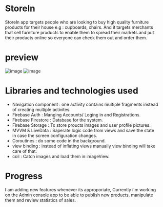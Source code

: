 # StoreIn
StoreIn app targets people who are looking to buy high quality furniture products for their house e.g : cupboards, chairs. And it targets merchants that sell furniture products to enable them to spread their markets and put their products online so everyone can check them out and order them.

# preview
![image](https://github.com/MhmdIbrahim1/StoreIn/assets/107378571/3f0865ab-c8d0-46da-af00-f17ef58643b0)
![image](https://github.com/MhmdIbrahim1/StoreIn/assets/107378571/b830ed9b-a17c-4b54-b078-47d8ceca9078)


# Libraries and technologies used
- Navigation component : one activity contains multiple fragments instead of creating multiple activites.
- Firebase Auth : Manging Accounts/ Loging in and Registrations.
- Firebase Firestore : Database for the system.
- Firebase Storage : To store proucts images and user profile pictures.
- MVVM & LiveData : Saperate logic code from views and save the state in case the screen configuration changes.
- Coroutines : do some code in the background.
- view binding : instead of inflating views manually view binding will take care of that.
- coil : Catch images and load them in imageView.

# Progress
I am adding new features whenever its approporiate, Currently i'm working on the Admin console app to be able to publish new products, manipulate them and review statistics of sales.
